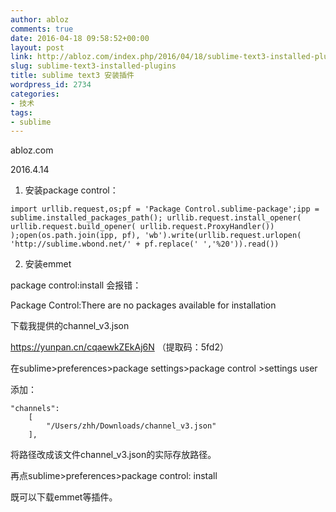 ```yaml
---
author: abloz
comments: true
date: 2016-04-18 09:58:52+00:00
layout: post
link: http://abloz.com/index.php/2016/04/18/sublime-text3-installed-plugins/
slug: sublime-text3-installed-plugins
title: sublime text3 安装插件
wordpress_id: 2734
categories:
- 技术
tags:
- sublime
---
```


abloz.com

2016.4.14



	
  1. 安装package control：






    
    import urllib.request,os;pf = 'Package Control.sublime-package';ipp = sublime.installed_packages_path(); urllib.request.install_opener( urllib.request.build_opener( urllib.request.ProxyHandler()) );open(os.path.join(ipp, pf), 'wb').write(urllib.request.urlopen( 'http://sublime.wbond.net/' + pf.replace(' ','%20')).read())


2. 安装emmet

package control:install 会报错：

Package Control:There are no packages available for installation

下载我提供的channel_v3.json

https://yunpan.cn/cqaewkZEkAj6N （提取码：5fd2）

在sublime>preferences>package settings>package control >settings user

添加：

    
    "channels":
    	[
    		"/Users/zhh/Downloads/channel_v3.json"
    	],


将路径改成该文件channel_v3.json的实际存放路径。

再点sublime>preferences>package control: install

既可以下载emmet等插件。




